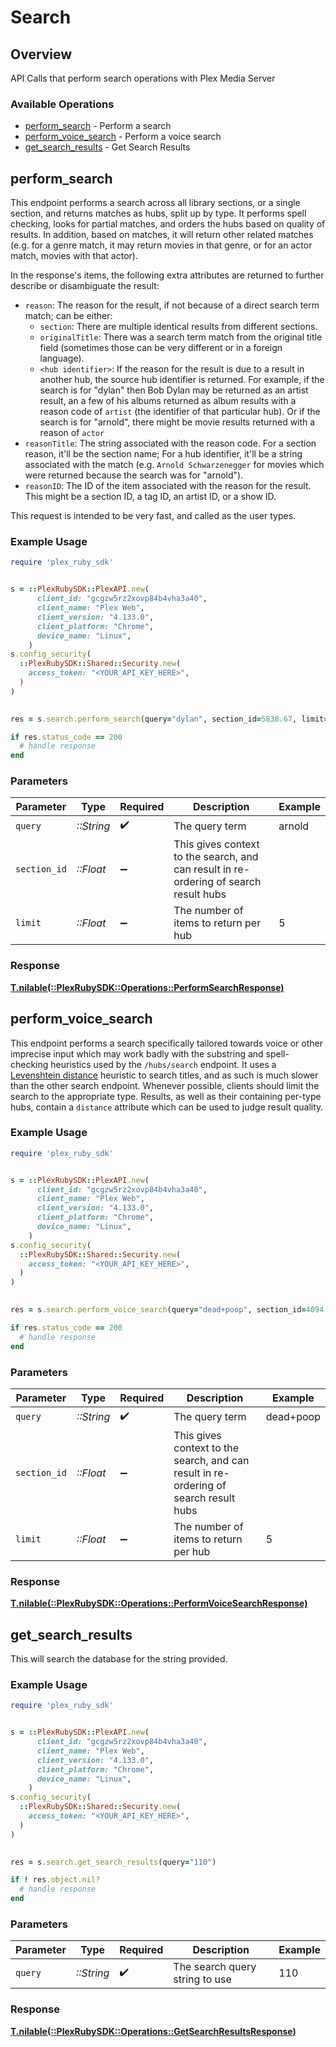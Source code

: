 # Search

## Overview

API Calls that perform search operations with Plex Media Server


### Available Operations

* [perform_search](#perform_search) - Perform a search
* [perform_voice_search](#perform_voice_search) - Perform a voice search
* [get_search_results](#get_search_results) - Get Search Results

## perform_search

This endpoint performs a search across all library sections, or a single section, and returns matches as hubs, split up by type. It performs spell checking, looks for partial matches, and orders the hubs based on quality of results. In addition, based on matches, it will return other related matches (e.g. for a genre match, it may return movies in that genre, or for an actor match, movies with that actor).

In the response's items, the following extra attributes are returned to further describe or disambiguate the result:

- `reason`: The reason for the result, if not because of a direct search term match; can be either:
  - `section`: There are multiple identical results from different sections.
  - `originalTitle`: There was a search term match from the original title field (sometimes those can be very different or in a foreign language).
  - `<hub identifier>`: If the reason for the result is due to a result in another hub, the source hub identifier is returned. For example, if the search is for "dylan" then Bob Dylan may be returned as an artist result, an a few of his albums returned as album results with a reason code of `artist` (the identifier of that particular hub). Or if the search is for "arnold", there might be movie results returned with a reason of `actor`
- `reasonTitle`: The string associated with the reason code. For a section reason, it'll be the section name; For a hub identifier, it'll be a string associated with the match (e.g. `Arnold Schwarzenegger` for movies which were returned because the search was for "arnold").
- `reasonID`: The ID of the item associated with the reason for the result. This might be a section ID, a tag ID, an artist ID, or a show ID.

This request is intended to be very fast, and called as the user types.


### Example Usage

```ruby
require 'plex_ruby_sdk'


s = ::PlexRubySDK::PlexAPI.new(
      client_id: "gcgzw5rz2xovp84b4vha3a40",
      client_name: "Plex Web",
      client_version: "4.133.0",
      client_platform: "Chrome",
      device_name: "Linux",
    )
s.config_security(
  ::PlexRubySDK::Shared::Security.new(
    access_token: "<YOUR_API_KEY_HERE>",
  )
)

    
res = s.search.perform_search(query="dylan", section_id=5838.67, limit=5.0)

if res.status_code == 200
  # handle response
end

```

### Parameters

| Parameter                                                                             | Type                                                                                  | Required                                                                              | Description                                                                           | Example                                                                               |
| ------------------------------------------------------------------------------------- | ------------------------------------------------------------------------------------- | ------------------------------------------------------------------------------------- | ------------------------------------------------------------------------------------- | ------------------------------------------------------------------------------------- |
| `query`                                                                               | *::String*                                                                            | :heavy_check_mark:                                                                    | The query term                                                                        | arnold                                                                                |
| `section_id`                                                                          | *::Float*                                                                             | :heavy_minus_sign:                                                                    | This gives context to the search, and can result in re-ordering of search result hubs |                                                                                       |
| `limit`                                                                               | *::Float*                                                                             | :heavy_minus_sign:                                                                    | The number of items to return per hub                                                 | 5                                                                                     |

### Response

**[T.nilable(::PlexRubySDK::Operations::PerformSearchResponse)](../../models/operations/performsearchresponse.md)**




## perform_voice_search

This endpoint performs a search specifically tailored towards voice or other imprecise input which may work badly with the substring and spell-checking heuristics used by the `/hubs/search` endpoint. 
It uses a [Levenshtein distance](https://en.wikipedia.org/wiki/Levenshtein_distance) heuristic to search titles, and as such is much slower than the other search endpoint. 
Whenever possible, clients should limit the search to the appropriate type. 
Results, as well as their containing per-type hubs, contain a `distance` attribute which can be used to judge result quality.


### Example Usage

```ruby
require 'plex_ruby_sdk'


s = ::PlexRubySDK::PlexAPI.new(
      client_id: "gcgzw5rz2xovp84b4vha3a40",
      client_name: "Plex Web",
      client_version: "4.133.0",
      client_platform: "Chrome",
      device_name: "Linux",
    )
s.config_security(
  ::PlexRubySDK::Shared::Security.new(
    access_token: "<YOUR_API_KEY_HERE>",
  )
)

    
res = s.search.perform_voice_search(query="dead+poop", section_id=4094.80, limit=5.0)

if res.status_code == 200
  # handle response
end

```

### Parameters

| Parameter                                                                             | Type                                                                                  | Required                                                                              | Description                                                                           | Example                                                                               |
| ------------------------------------------------------------------------------------- | ------------------------------------------------------------------------------------- | ------------------------------------------------------------------------------------- | ------------------------------------------------------------------------------------- | ------------------------------------------------------------------------------------- |
| `query`                                                                               | *::String*                                                                            | :heavy_check_mark:                                                                    | The query term                                                                        | dead+poop                                                                             |
| `section_id`                                                                          | *::Float*                                                                             | :heavy_minus_sign:                                                                    | This gives context to the search, and can result in re-ordering of search result hubs |                                                                                       |
| `limit`                                                                               | *::Float*                                                                             | :heavy_minus_sign:                                                                    | The number of items to return per hub                                                 | 5                                                                                     |

### Response

**[T.nilable(::PlexRubySDK::Operations::PerformVoiceSearchResponse)](../../models/operations/performvoicesearchresponse.md)**




## get_search_results

This will search the database for the string provided.

### Example Usage

```ruby
require 'plex_ruby_sdk'


s = ::PlexRubySDK::PlexAPI.new(
      client_id: "gcgzw5rz2xovp84b4vha3a40",
      client_name: "Plex Web",
      client_version: "4.133.0",
      client_platform: "Chrome",
      device_name: "Linux",
    )
s.config_security(
  ::PlexRubySDK::Shared::Security.new(
    access_token: "<YOUR_API_KEY_HERE>",
  )
)

    
res = s.search.get_search_results(query="110")

if ! res.object.nil?
  # handle response
end

```

### Parameters

| Parameter                      | Type                           | Required                       | Description                    | Example                        |
| ------------------------------ | ------------------------------ | ------------------------------ | ------------------------------ | ------------------------------ |
| `query`                        | *::String*                     | :heavy_check_mark:             | The search query string to use | 110                            |

### Response

**[T.nilable(::PlexRubySDK::Operations::GetSearchResultsResponse)](../../models/operations/getsearchresultsresponse.md)**


